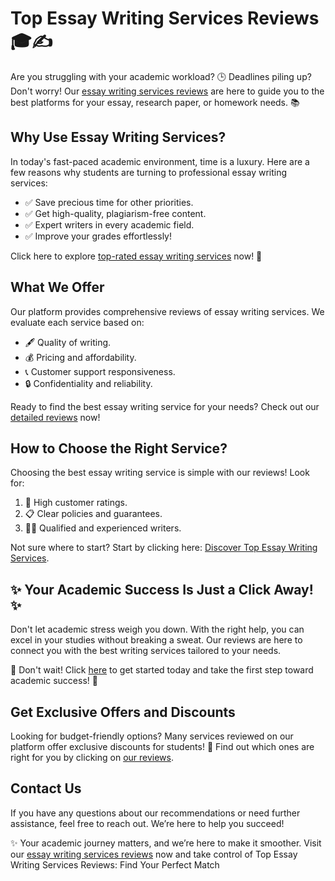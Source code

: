 <h1>Top Essay Writing Services Reviews 🎓✍️</h1>

<p>Are you struggling with your academic workload? 🕒 Deadlines piling up? Don't worry! Our <a href="https://tinyurl.com/topessay?keyword=essay+writing+services+reviews">essay writing services reviews</a> are here to guide you to the best platforms for your essay, research paper, or homework needs. 📚</p>

<h2>Why Use Essay Writing Services?</h2>
<p>In today's fast-paced academic environment, time is a luxury. Here are a few reasons why students are turning to professional essay writing services:</p>
<ul>
    <li>✅ Save precious time for other priorities.</li>
    <li>✅ Get high-quality, plagiarism-free content.</li>
    <li>✅ Expert writers in every academic field.</li>
    <li>✅ Improve your grades effortlessly!</li>
</ul>
<p>Click here to explore <a href="https://tinyurl.com/topessay?keyword=essay+writing+services+reviews">top-rated essay writing services</a> now! 🚀</p>

<h2>What We Offer</h2>
<p>Our platform provides comprehensive reviews of essay writing services. We evaluate each service based on:</p>
<ul>
    <li>🖋️ Quality of writing.</li>
    <li>💰 Pricing and affordability.</li>
    <li>📞 Customer support responsiveness.</li>
    <li>🔒 Confidentiality and reliability.</li>
</ul>
<p>Ready to find the best essay writing service for your needs? Check out our <a href="https://tinyurl.com/topessay?keyword=essay+writing+services+reviews">detailed reviews</a> now!</p>

<h2>How to Choose the Right Service?</h2>
<p>Choosing the best essay writing service is simple with our reviews! Look for:</p>
<ol>
    <li>🌟 High customer ratings.</li>
    <li>📋 Clear policies and guarantees.</li>
    <li>👨‍🎓 Qualified and experienced writers.</li>
</ol>
<p>Not sure where to start? Start by clicking here: <a href="https://tinyurl.com/topessay?keyword=essay+writing+services+reviews">Discover Top Essay Writing Services</a>.</p>

<h2>✨ Your Academic Success Is Just a Click Away! ✨</h2>
<p>Don't let academic stress weigh you down. With the right help, you can excel in your studies without breaking a sweat. Our reviews are here to connect you with the best writing services tailored to your needs.</p>
<p>🚨 Don't wait! Click <a href="https://tinyurl.com/topessay?keyword=essay+writing+services+reviews">here</a> to get started today and take the first step toward academic success! 🚨</p>

<h2>Get Exclusive Offers and Discounts</h2>
<p>Looking for budget-friendly options? Many services reviewed on our platform offer exclusive discounts for students! 💸 Find out which ones are right for you by clicking on <a href="https://tinyurl.com/topessay?keyword=essay+writing+services+reviews">our reviews</a>.</p>

<h2>Contact Us</h2>
<p>If you have any questions about our recommendations or need further assistance, feel free to reach out. We’re here to help you succeed!</p>
<p>✨ Your academic journey matters, and we’re here to make it smoother. Visit our <a href="https://tinyurl.com/topessay?keyword=essay+writing+services+reviews">essay writing services reviews</a> now and take control of
Top Essay Writing Services Reviews: Find Your Perfect Match
